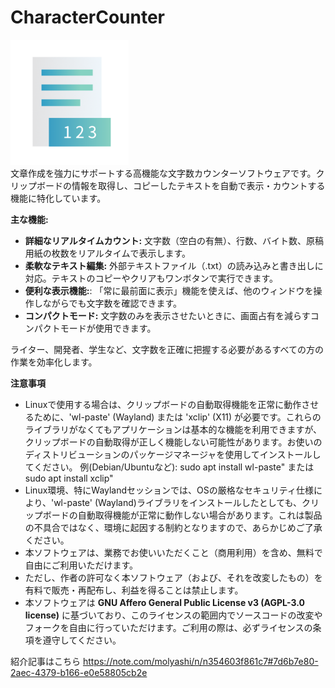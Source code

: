 # CharacterCounter
<img src="assets/icon.png" height="200"><br>
文章作成を強力にサポートする高機能な文字数カウンターソフトウェアです。クリップボードの情報を取得し、コピーしたテキストを自動で表示・カウントする機能に特化しています。

**主な機能:**

- **詳細なリアルタイムカウント:** 文字数（空白の有無）、行数、バイト数、原稿用紙の枚数をリアルタイムで表示します。
- **柔軟なテキスト編集:** 外部テキストファイル（.txt）の読み込みと書き出しに対応。テキストのコピーやクリアもワンボタンで実行できます。
- **便利な表示機能:**: 「常に最前面に表示」機能を使えば、他のウィンドウを操作しながらでも文字数を確認できます。
- **コンパクトモード:** 文字数のみを表示させたいときに、画面占有を減らすコンパクトモードが使用できます。

ライター、開発者、学生など、文字数を正確に把握する必要があるすべての方の作業を効率化します。

**注意事項**
- Linuxで使用する場合は、クリップボードの自動取得機能を正常に動作させるために、'wl-paste' (Wayland) または 'xclip' (X11) が必要です。これらのライブラリがなくてもアプリケーションは基本的な機能を利用できますが、クリップボードの自動取得が正しく機能しない可能性があります。お使いのディストリビューションのパッケージマネージャを使用してインストールしてください。
例(Debian/Ubuntuなど): sudo apt install wl-paste" または sudo apt install xclip"
- Linux環境、特にWaylandセッションでは、OSの厳格なセキュリティ仕様により、'wl-paste' (Wayland)ライブラリをインストールしたとしても、クリップボードの自動取得機能が正常に動作しない場合があります。これは製品の不具合ではなく、環境に起因する制約となりますので、あらかじめご了承ください。
- 本ソフトウェアは、業務でお使いいただくこと（商用利用）を含め、無料で自由にご利用いただけます。
- ただし、作者の許可なく本ソフトウェア（および、それを改変したもの）を有料で販売・再配布し、利益を得ることは禁止します。
- 本ソフトウェアは **GNU Affero General Public License v3 (AGPL-3.0 license)**
  に基づいており、このライセンスの範囲内でソースコードの改変やフォークを自由に行っていただけます。ご利用の際は、必ずライセンスの条項を遵守してください。

紹介記事はこちら
https://note.com/molyashi/n/n354603f861c7#7d6b7e80-2aec-4379-b166-e0e58805cb2e
